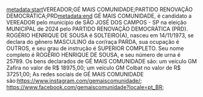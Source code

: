 <metadata:start>VEREADOR;GÉ MAIS COMUNIDADE;PARTIDO RENOVAÇÃO DEMOCRÁTICA;PRD<metadata:end>
GÉ MAIS COMUNIDADE, é candidato a VEREADOR pelo município de SÃO JOSÉ DOS CAMPOS - SP na eleição MUNICIPAL de 2024 pelo PARTIDO RENOVAÇÃO DEMOCRÁTICA (PRD). ROGÉRIO HENRIQUE DE SOUSA é SOLTEIRO(A), nasceu em 14/11/1973, se declara do gênero MASCULINO da cor/raça PARDA, sua ocupação é OUTROS, e seu grau de instrução é SUPERIOR COMPLETO. Seu nome completo é ROGÉRIO HENRIQUE DE SOUSA, e seu número de urna é 25789.
Os bens declarados de GÉ MAIS COMUNIDADE são: um veículo GM Zafira no valor de R$ 18975,00; um veículo GM Colbat no valor de R$ 37251,00; 
As redes sociais de GÉ MAIS COMUNIDADE são:https://www.instagram.com/gemaiscomunidade/; https://www.facebook.com/gemaiscomunidade?locale=pt_BR;